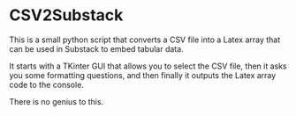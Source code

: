 # CSV2Substack

This is a small python script that converts a CSV file into a Latex array that can be used in Substack to embed tabular data.

It starts with a TKinter GUI that allows you to select the CSV file, 
then it asks you some formatting questions, and then finally 
it outputs the Latex array code to the console.

There is no genius to this.
